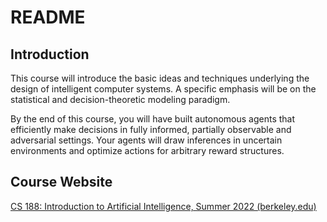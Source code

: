 # README

## Introduction

This course will introduce the basic ideas and techniques underlying the design of intelligent computer systems. A specific emphasis will be on the statistical and decision-theoretic modeling paradigm.

By the end of this course, you will have built autonomous agents that efficiently make decisions in fully informed, partially observable and adversarial settings. Your agents will draw inferences in uncertain environments and optimize actions for arbitrary reward structures.

## Course Website

[CS 188: Introduction to Artificial Intelligence, Summer 2022 (berkeley.edu)](https://inst.eecs.berkeley.edu/~cs188/su22/)